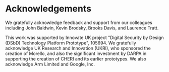 # Acknowledgements

We gratefully acknowledge feedback and support from our colleagues including
John Baldwin, Kevin Brodsky, Brooks Davis, and Laurence Tratt.

This work was supported by Innovate UK project "Digital Security by Design
(DSbD) Technology Platform Prototype", 105694.
We gratefully acknowledge UK Research and Innovation (UKRI), who sponsored the
creation of Morello, and also the significant investment by DARPA in
supporting the creation of CHERI and its earlier prototypes.
We also acknowledge Arm Limited and Google, Inc.
